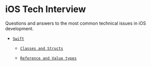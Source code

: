 # iOS Tech Interview

Questions and answers to the most common technical issues in iOS development.

- [`Swift`](Resources/Swift/README.md)
	- [`Classes and Structs`](Resources/Swift/Classes_and_Structs/README.md)
	
	- [`Reference and Value types`](Resources/Swift/Classes_and_Structs/README.md)